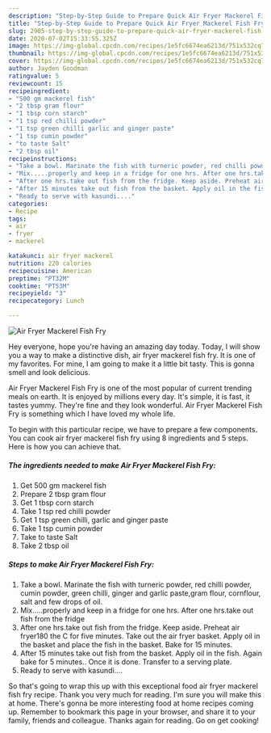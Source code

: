 ```yaml
---
description: "Step-by-Step Guide to Prepare Quick Air Fryer Mackerel Fish Fry"
title: "Step-by-Step Guide to Prepare Quick Air Fryer Mackerel Fish Fry"
slug: 2905-step-by-step-guide-to-prepare-quick-air-fryer-mackerel-fish-fry
date: 2020-07-02T15:33:55.325Z
image: https://img-global.cpcdn.com/recipes/1e5fc6674ea6213d/751x532cq70/air-fryer-mackerel-fish-fry-recipe-main-photo.jpg
thumbnail: https://img-global.cpcdn.com/recipes/1e5fc6674ea6213d/751x532cq70/air-fryer-mackerel-fish-fry-recipe-main-photo.jpg
cover: https://img-global.cpcdn.com/recipes/1e5fc6674ea6213d/751x532cq70/air-fryer-mackerel-fish-fry-recipe-main-photo.jpg
author: Jayden Goodman
ratingvalue: 5
reviewcount: 15
recipeingredient:
- "500 gm mackerel fish"
- "2 tbsp gram flour"
- "1 tbsp corn starch"
- "1 tsp red chilli powder"
- "1 tsp green chilli garlic and ginger paste"
- "1 tsp cumin powder"
- "to taste Salt"
- "2 tbsp oil"
recipeinstructions:
- "Take a bowl. Marinate the fish with turneric powder, red chilli powder, cumin powder, green chilli, ginger and garlic paste,gram flour, cornflour, salt and few drops of oil."
- "Mix.....properly and keep in a fridge for one hrs. After one hrs.take out fish from the fridge"
- "After one hrs.take out fish from the fridge. Keep aside. Preheat air fryer180 the C for five minutes. Take out the air fryer basket. Apply oil in the basket and place the fish in the basket. Bake for 15 minutes."
- "After 15 minutes take out fish from the basket. Apply oil in the fish. Again bake for 5 minutes.. Once it is done. Transfer to a serving plate."
- "Ready to serve with kasundi...."
categories:
- Recipe
tags:
- air
- fryer
- mackerel

katakunci: air fryer mackerel 
nutrition: 220 calories
recipecuisine: American
preptime: "PT32M"
cooktime: "PT53M"
recipeyield: "3"
recipecategory: Lunch

---
```



![Air Fryer Mackerel Fish Fry](https://img-global.cpcdn.com/recipes/1e5fc6674ea6213d/751x532cq70/air-fryer-mackerel-fish-fry-recipe-main-photo.jpg)

Hey everyone, hope you're having an amazing day today. Today, I will show you a way to make a distinctive dish, air fryer mackerel fish fry. It is one of my favorites. For mine, I am going to make it a little bit tasty. This is gonna smell and look delicious.



Air Fryer Mackerel Fish Fry is one of the most popular of current trending meals on earth. It is enjoyed by millions every day. It's simple, it is fast, it tastes yummy. They're fine and they look wonderful. Air Fryer Mackerel Fish Fry is something which I have loved my whole life.


To begin with this particular recipe, we have to prepare a few components. You can cook air fryer mackerel fish fry using 8 ingredients and 5 steps. Here is how you can achieve that.

<!--inarticleads1-->

##### The ingredients needed to make Air Fryer Mackerel Fish Fry:

1. Get 500 gm mackerel fish
1. Prepare 2 tbsp gram flour
1. Get 1 tbsp corn starch
1. Take 1 tsp red chilli powder
1. Get 1 tsp green chilli, garlic and ginger paste
1. Take 1 tsp cumin powder
1. Take to taste Salt
1. Take 2 tbsp oil




<!--inarticleads2-->

##### Steps to make Air Fryer Mackerel Fish Fry:

1. Take a bowl. Marinate the fish with turneric powder, red chilli powder, cumin powder, green chilli, ginger and garlic paste,gram flour, cornflour, salt and few drops of oil.
1. Mix.....properly and keep in a fridge for one hrs. After one hrs.take out fish from the fridge
1. After one hrs.take out fish from the fridge. Keep aside. Preheat air fryer180 the C for five minutes. Take out the air fryer basket. Apply oil in the basket and place the fish in the basket. Bake for 15 minutes.
1. After 15 minutes take out fish from the basket. Apply oil in the fish. Again bake for 5 minutes.. Once it is done. Transfer to a serving plate.
1. Ready to serve with kasundi....




So that's going to wrap this up with this exceptional food air fryer mackerel fish fry recipe. Thank you very much for reading. I'm sure you will make this at home. There's gonna be more interesting food at home recipes coming up. Remember to bookmark this page in your browser, and share it to your family, friends and colleague. Thanks again for reading. Go on get cooking!
